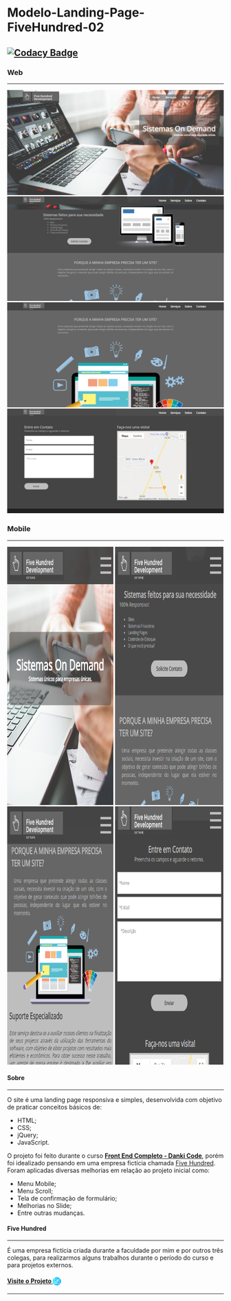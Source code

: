 # Modelo-Landing-Page-FiveHundred-02
[![Codacy Badge](https://app.codacy.com/project/badge/Grade/67a79c1a279a498583e30e8f2672e8d4)](https://www.codacy.com/gh/blblemos/Modelo-Landing-Page-FiveHundred-02/dashboard?utm_source=github.com&amp;utm_medium=referral&amp;utm_content=blblemos/Modelo-Landing-Page-FiveHundred-02&amp;utm_campaign=Badge_Grade)
---
### Web
---
<img  src="./Git/IMG/web-home.png">
<img  src="./Git/IMG/web-servicos.png"> 
<img  src="./Git/IMG/web-sobre.png"> 
<img  src="./Git/IMG/web-contato.png"> 

### Mobile
---
<div aling="center" display="flex">
<img  width="49.1%" height="600" src="./Git/IMG/mobile-home.png">
<img  width="49.9%" height="600" src="./Git/IMG/mobile-servico.png">
<img  width="49.1%" height="600" src="./Git/IMG/mobile-sobre.png">
<img  width="49.9%" height="600" src="./Git/IMG/mobile-contato.png">
</div>

#### Sobre
---
O site é uma landing page responsiva e simples, desenvolvida com objetivo de praticar conceitos básicos de: 

-   HTML;
-   CSS;
-   jQuery;
-   JavaScript. 

O projeto foi feito durante o curso **[Front End Completo - Danki Code]( https://cursos.dankicode.com/curso-front-end-completo)**, porém foi idealizado pensando em uma empresa fictícia chamada [Five Hundred](#-five-hundred). Foram aplicadas diversas melhorias em relação ao projeto inicial como:

-   Menu Mobile;
-   Menu Scroll;
-   Tela de confirmação de formulário;
-   Melhorias no Slide;
-   Entre outras mudanças.

#### Five Hundred
---
É uma empresa fictícia criada durante a faculdade por mim e por outros três colegas, para realizarmos alguns trabalhos durante o período do curso e para projetos externos.

#### [Visite o Projeto <img width="19" align="center" src="./Git/IMG/link.png">](https://blblemos.github.io/Modelo-Landing-Page-FiveHundred-02/)
---
